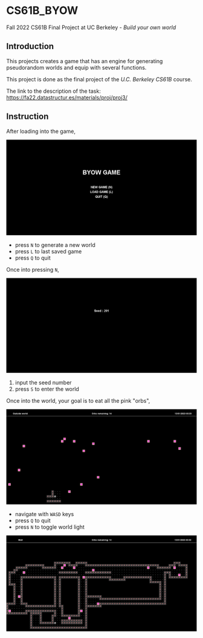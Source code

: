 # CS61B_BYOW
Fall 2022 CS61B Final Project at UC Berkeley - _Build your own world_

## Introduction

This projects creates a game that has an engine for generating pseudorandom worlds
and equip with several functions.

This project is done as the final project of the _U.C. Berkeley CS61B_ course.

The link to the description of the task:
https://fa22.datastructur.es/materials/proj/proj3/

## Instruction

After loading into the game, 

![Menu](https://github.com/iankhor2001/CS61B_BYOW/blob/main/Screenshot%202023-01-13%20033120.jpg)
* press `N` to generate a new world
* press `L` to last saved game
* press `Q` to quit

Once into pressing `N`,

![Seed menu](https://github.com/iankhor2001/CS61B_BYOW/blob/main/Screenshot%202023-01-13%20033200.jpg)
1. input the seed number
2. press `S` to enter the world

Once into the world, your goal is to eat all the pink "orbs",

![World w/o light](https://github.com/iankhor2001/CS61B_BYOW/blob/main/Screenshot%202023-01-13%20033419.jpg)
* navigate with `WASD` keys
* press `Q` to quit
* press `N` to toggle world light

![World with light](https://github.com/iankhor2001/CS61B_BYOW/blob/main/Screenshot%202023-01-13%20033250.jpg)
